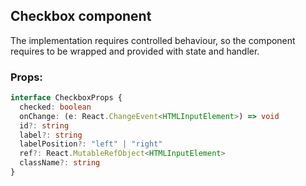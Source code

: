## Checkbox component

The implementation requires controlled behaviour, so the component requires to be wrapped
and provided with state and handler.

### Props:

```typescript
interface CheckboxProps {
  checked: boolean
  onChange: (e: React.ChangeEvent<HTMLInputElement>) => void
  id?: string
  label?: string
  labelPosition?: "left" | "right"
  ref?: React.MutableRefObject<HTMLInputElement>
  className?: string
}
```
